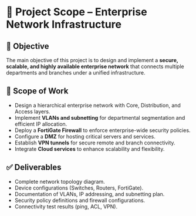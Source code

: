# 📌 Project Scope – Enterprise Network Infrastructure

## 🎯 Objective
The main objective of this project is to design and implement a **secure, scalable, and highly available enterprise network** that connects multiple departments and branches under a unified infrastructure.

## 🏢 Scope of Work
- Design a hierarchical enterprise network with Core, Distribution, and Access layers.
- Implement **VLANs and subnetting** for departmental segmentation and efficient IP allocation.
- Deploy a **FortiGate Firewall** to enforce enterprise-wide security policies.
- Configure a **DMZ** for hosting critical servers and services.
- Establish **VPN tunnels** for secure remote and branch connectivity.
- Integrate **Cloud services** to enhance scalability and flexibility.

## ✅ Deliverables
- Complete network topology diagram.
- Device configurations (Switches, Routers, FortiGate).
- Documentation of VLANs, IP addressing, and subnetting plan.
- Security policy definitions and firewall configurations.
- Connectivity test results (ping, ACL, VPN).

